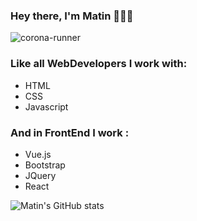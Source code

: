 ### Hey there, I'm Matin 🙋🏻‍♂️
![corona-runner](https://user-images.githubusercontent.com/69871290/124500350-d87fee00-ddd4-11eb-910e-fa8ee941d8c0.gif)

### Like all WebDevelopers I work with:
- HTML
- CSS
- Javascript
### And in FrontEnd I work :
- Vue.js
- Bootstrap
- JQuery
- React

![Matin's GitHub stats](https://github-readme-stats.vercel.app/api?username=MatinDehghanian&count_private=true)
